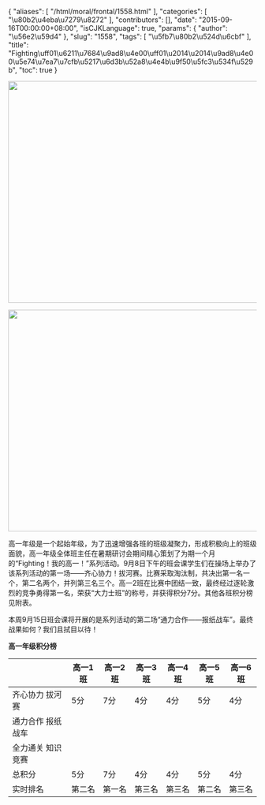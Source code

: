 {
    "aliases": [
        "/html/moral/frontal/1558.html"
    ],
    "categories": [
        "\u80b2\u4eba\u7279\u8272"
    ],
    "contributors": [],
    "date": "2015-09-16T00:00:00+08:00",
    "isCJKLanguage": true,
    "params": {
        "author": "\u56e2\u59d4"
    },
    "slug": "1558",
    "tags": [
        "\u5fb7\u80b2\u524d\u6cbf"
    ],
    "title": "Fighting\uff01\u6211\u7684\u9ad8\u4e00\uff01\u2014\u2014\u9ad8\u4e00\u5e74\u7ea7\u7cfb\u5217\u6d3b\u52a8\u4e4b\u9f50\u5fc3\u534f\u529b",
    "toc": true
}


<img
    src="https://cdn.tfls.online/mirror/full/9fda1fbcbf622e54e60367e1aa731e7ad9343230.jpg"
    style="display:block;margin-left:auto;margin-right:auto;"
    decoding="async"
    fetchpriority="auto"
    loading="lazy"
    height="450"
    width="600"
/>





<img
    src="https://cdn.tfls.online/mirror/full/89ed89e0e5b79cedac30a81710b4ef3073036222.jpg"
    style="display:block;margin-left:auto;margin-right:auto;"
    decoding="async"
    fetchpriority="auto"
    loading="lazy"
    height="450"
    width="600"
/>




  





高一年级是一个起始年级，为了迅速增强各班的班级凝聚力，形成积极向上的班级面貌，高一年级全体班主任在暑期研讨会期间精心策划了为期一个月的“Fighting！我的高一！”系列活动。9月8日下午的班会课学生们在操场上举办了该系列活动的第一场——齐心协力！拔河赛。比赛采取淘汰制，共决出第一名一个，第二名两个，并列第三名三个。高一2班在比赛中团结一致，最终经过逐轮激烈的竞争勇得第一名，荣获“大力士班”的称号，并获得积分7分。其他各班积分榜见附表。




本周9月15日班会课将开展的是系列活动的第二场“通力合作——报纸战车”。最终战果如何？我们且拭目以待！









**高一年级积分榜**






|  | 高一1班 | 高一2班 | 高一3班 | 高一4班 | 高一5班 | 高一6班 |
| --- | --- | --- | --- | --- | --- | --- |
| 齐心协力   拔河赛 | 5分 | 7分 | 4分 | 4分 | 5分 | 4分 |
| 通力合作   报纸战车 |  |  |  |  |  |  |
| 全力通关   知识竞赛 |  |  |  |  |  |  |
| 总积分 | 5分 | 7分 | 4分 | 4分 | 5分 | 4分 |
| 实时排名 | 第二名 | 第一名 | 第三名 | 第三名 | 第二名 | 第三名 |




  



